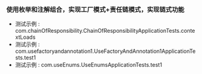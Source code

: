 

### 使用枚举和注解组合，实现工厂模式+责任链模式，实现链式功能
* 测试示例 : com.chainOfResponsibility.ChainOfResponsibilityApplicationTests.contextLoads
* 测试示例 : com.usefactoryandannotation1.UseFactoryAndAnnotation1ApplicationTests.test1
* 测试示例 : com.useEnums.UseEnumsApplicationTests.test1
